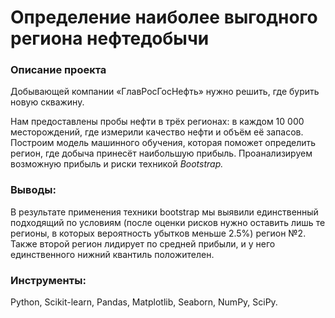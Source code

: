 # Определение наиболее выгодного региона нефтедобычи

### Описание проекта

Добывающей компании «ГлавРосГосНефть» нужно решить, где бурить новую скважину.

Нам предоставлены пробы нефти в трёх регионах: в каждом 10 000 месторождений, где измерили качество нефти и объём её запасов. Построим модель машинного обучения, которая поможет определить регион, где добыча принесёт наибольшую прибыль. Проанализируем возможную прибыль и риски техникой *Bootstrap.*


### Выводы:

В результате применения техники bootstrap мы выявили единственный подходящий по условиям (после оценки рисков нужно оставить лишь те регионы, в которых вероятность убытков меньше 2.5%) регион №2. Также второй регион лидирует по средней прибыли, и у него единственного нижний квантиль положителен.

### Инструменты:

Python, Scikit-learn, Pandas, Matplotlib, Seaborn, NumPy, SciPy.